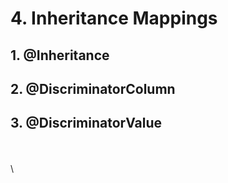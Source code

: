 # 4. Inheritance Mappings

## 1. @Inheritance



## 2. @DiscriminatorColumn



## 3. @DiscriminatorValue

\
\
\
